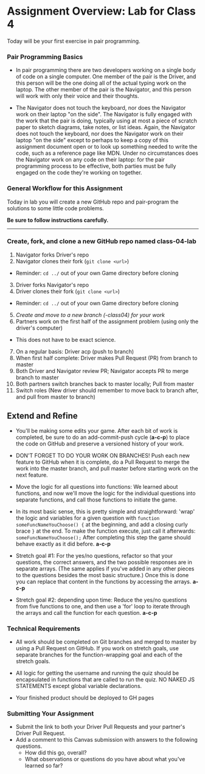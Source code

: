 # Assignment Overview: Lab for Class 4

Today will be your first exercise in pair programming.

### Pair Programming Basics

- In pair programming there are two developers working on a single body of code on a single computer. One member of the pair is the Driver, and this person will be the one doing all of the actual typing work on the laptop. The other member of the pair is the Navigator, and this person will work with only their voice and their thoughts.

- The Navigator does not touch the keyboard, nor does the Navigator work on their laptop "on the side". The Navigator is fully engaged with the work that the pair is doing, typically using at most a piece of scratch paper to sketch diagrams, take notes, or list ideas. Again, the Navigator does not touch the keyboard, nor does the Navigator work on their laptop "on the side" except to perhaps to keep a copy of this assignment document open or to look up something needed to write the code, such as a reference page like MDN. Under no circumstances does the Navigator work on any code on their laptop: for the pair programming process to be effective, both parties must be fully engaged on the code they're working on together.

### General Workflow for this Assignment

Today in lab you will create a new GitHub repo and pair-program the solutions to some little code problems.

**Be sure to follow instructions carefully.**

---
### Create, fork, and clone a new GitHub repo named class-04-lab

1. Navigator forks Driver's repo
2. Navigator clones their fork (`git clone <url>`)
  - Reminder: `cd ../` out of your own Game directory before cloning
3. Driver forks Navigator's repo
4. Driver clones their fork (`git clone <url>`)
  - Reminder: `cd ../` out of your own Game directory before cloning
5. *Create and move to a new branch (<yourName>-class04) for your work*
6. Partners work on the first half of the assignment problem (using only the driver's computer)
  - This does not have to be exact science.
7. On a regular basis: Driver acp (push to branch)
8. When first half complete: Driver makes Pull Request (PR) from branch to master
9. Both Driver and Navigator review PR; Navigator accepts PR to merge branch to master
10. Both partners switch branches back to master locally; Pull from master
11. Switch roles (New driver should remember to move back to branch after, and pull from master to branch)

## Extend and Refine

- You'll be making some edits your game. After each bit of work is completed, be sure to do an add-commit-push cycle (**a-c-p**) to place the code on GitHub and preserve a versioned history of your work.

- DON'T FORGET TO DO YOUR WORK ON BRANCHES! Push each new feature to GitHub when it is complete, do a Pull Request to merge the work into the master branch, and pull master before starting work on the next feature.

- Move the logic for all questions into functions: We learned about functions, and now we'll move the logic for the individual questions into separate functions, and call those functions to initiate the game.

- In its most basic sense, this is pretty simple and straightforward: 'wrap' the logic and variables for a given question with `function someFuncNameYouChoose() {` at the beginning, and add a closing curly brace `}` at the end. To make the function execute, just call it afterwards: `someFuncNameYouChoose();` After completing this step the game should behave exactly as it did before. **a-c-p**

- Stretch goal #1: For the yes/no questions, refactor so that your questions, the correct answers, and the two possible responses are in separate arrays. (The same applies if you've added in any other pieces to the questions besides the most basic structure.) Once this is done you can replace that content in the functions by accessing the arrays.  **a-c-p**

- Stretch goal #2: depending upon time: Reduce the yes/no questions from five functions to one, and then use a 'for' loop to iterate through the arrays and call the function for each question.  **a-c-p**

### Technical Requirements

- All work should be completed on Git branches and merged to master by using a Pull Request on GitHub. If you work on stretch goals, use separate branches for the function-wrapping goal and each of the stretch goals.

- All logic for getting the username and running the quiz should be encapsulated in functions that are called to run the quiz. NO NAKED JS STATEMENTS except global variable declarations.

- Your finished product should be deployed to GH pages

### Submitting Your Assignment

- Submit the link to both your Driver Pull Requests and your partner's Driver Pull Request.
- Add a comment to this Canvas submission with answers to the following questions.
  - How did this go, overall?
  - What observations or questions do you have about what you've learned so far?
